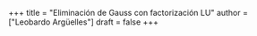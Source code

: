 +++
title = "Eliminación de Gauss con factorización LU"
author = ["Leobardo Argüelles"]
draft = false
+++
